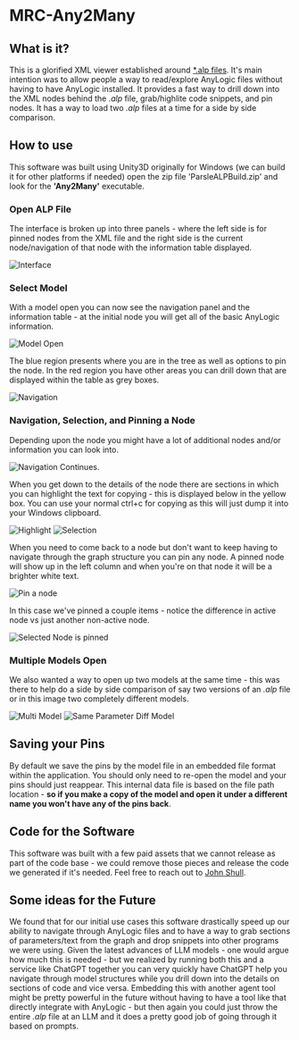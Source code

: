 # MRC-Any2Many

## What is it?

This is a glorified XML viewer established around [*.alp files](https://www.anylogic.com). It's main intention was to allow people a way to read/explore AnyLogic files without having to have AnyLogic installed. It provides a fast way to drill down into the XML nodes behind the *.alp* file, grab/highlite code snippets, and pin nodes. It has a way to load two *.alp* files at a time for a side by side comparison.

## How to use

This software was built using Unity3D originally for Windows (we can build it for other platforms if needed) open the zip file 'ParsleALPBuild.zip' and look for the **'Any2Many'** executable.

### Open ALP File

The interface is broken up into three panels - where the left side is for pinned nodes from the XML file and the right side is the current node/navigation of that node with the information table displayed.

![Interface](./Images/0_Intro.png)

### Select Model

With a model open you can now see the navigation panel and the information table - at the initial node you will get all of the basic AnyLogic information.

![Model Open](./Images//1_Model.png)

The blue region presents where you are in the tree as well as options to pin the node. In the red region you have other areas you can drill down that are displayed within the table as grey boxes.

![Navigation](./Images/2_Navigation.png)

### Navigation, Selection, and Pinning a Node

Depending upon the node you might have a lot of additional nodes and/or information you can look into.

![Navigation Continues](./Images/3_Navigation.png).

When you get down to the details of the node there are sections in which you can highlight the text for copying - this is displayed below in the yellow box. You can use your normal ctrl+c for copying as this will just dump it into your Windows clipboard.

![Highlight](./Images/4_Selection.png)
![Selection](./Images/5_Selection.png)

When you need to come back to a node but don't want to keep having to navigate through the graph structure you can pin any node. A pinned node will show up in the left column and when you're on that node it will be a brighter white text.

![Pin a node](./Images/6_Pin.png)

In this case we've pinned a couple items - notice the difference in active node vs just another non-active node.

![Selected Node is pinned](./Images/7_MultiPin.png)

### Multiple Models Open

We also wanted a way to open up two models at the same time - this was there to help do a side by side comparison of say two versions of an *.alp* file or in this image two completely different models.

![Multi Model](./Images/8_multiModels.png)
![Same Parameter Diff Model](./Images/9_SameParameter_DiffModels.png)

## Saving your Pins

By default we save the pins by the model file in an embedded file format within the application. You should only need to re-open the model and your pins should just reappear. This internal data file is based on the file path location - **so if you make a copy of the model and open it under a different name you won't have any of the pins back**.

## Code for the Software

This software was built with a few paid assets that we cannot release as part of the code base - we could remove those pieces and release the code we generated if it's needed. Feel free to reach out to [John Shull](mailto:jshull@odu.edu?subject=AnyToMany).

## Some ideas for the Future

We found that for our initial use cases this software drastically speed up our ability to navigate through AnyLogic files and to have a way to grab sections of parameters/text from the graph and drop snippets into other programs we were using. Given the latest advances of LLM models - one would argue how much this is needed - but we realized by running both this and a service like ChatGPT together you can very quickly have ChatGPT help you navigate through model structures while you drill down into the details on sections of code and vice versa. Embedding this with another agent tool might be pretty powerful in the future without having to have a tool like that directly integrate with AnyLogic - but then again you could just throw the entire *.alp* file at an LLM and it does a pretty good job of going through it based on prompts.
